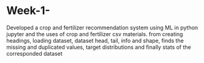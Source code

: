 # Week-1-
Developed a crop and fertilizer recommendation system using ML in python jupyter and the uses of crop and fertilizer csv materials. from creating headings, loading dataset, dataset head, tail, info and shape, finds the missing and duplicated values, target distributions and finally stats of the corresponded dataset   
